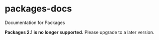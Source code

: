 packages-docs
=============

Documentation for Packages

**Packages 2.1 is no longer supported.** Please upgrade to a later version.